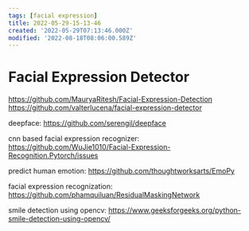 ```yaml
---
tags: [facial expression]
title: 2022-05-29-15-13-46
created: '2022-05-29T07:13:46.000Z'
modified: '2022-08-18T08:06:00.589Z'
---
```


# Facial Expression Detector

https://github.com/MauryaRitesh/Facial-Expression-Detection
https://github.com/valterlucena/facial-expression-detector

deepface:
https://github.com/serengil/deepface

cnn based facial expression recognizer:
https://github.com/WuJie1010/Facial-Expression-Recognition.Pytorch/issues

predict human emotion:
https://github.com/thoughtworksarts/EmoPy

facial expression recognization:
https://github.com/phamquiluan/ResidualMaskingNetwork

smile detection using opencv: 
https://www.geeksforgeeks.org/python-smile-detection-using-opencv/

